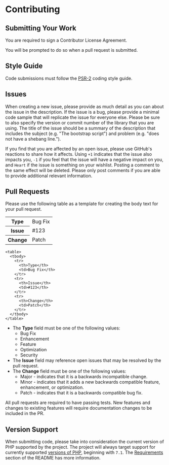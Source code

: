 Contributing
============

Submitting Your Work
--------------------

You are required to sign a Contributor License Agreement.

You will be prompted to do so when a pull request is submitted.

Style Guide
-----------

Code submissions must follow the [PSR-2][] coding style guide.

[PSR-2]: http://www.php-fig.org/psr/psr-2/

Issues
------

When creating a new issue, please provide as much detail as you can about the issue in the description. If the issue is a bug, please provide a minimal code sample that will replicate the issue for everyone else. Please be sure to also specify the version or commit number of the library that you are using. The title of the issue should be a summary of the description that includes the subject (e.g. "The bootstrap script") and problem (e.g. "does not have a shebang line.").

If you find that you are affected by an open issue, please use GitHub's reactions to share how it affects. Using `+1` indicates that the issue also impacts you, `-1` if you feel that the issue will have a negative impact on you, and `Heart` if the issue is something on your wishlist. Posting a comment to the same effect will be deleted. Please only post comments if you are able to provide additional relevant information.

Pull Requests
-------------

Please use the following table as a template for creating the body text for your pull request.

<table>
  <tbody>
    <tr>
      <th>Type</th>
      <td>Bug Fix</th>
    </tr>
    <tr>
      <th>Issue</th>
      <td>#123</th>
    </tr>
    <tr>
      <th>Change</th>
      <td>Patch</th>
    </tr>
  </tbody>
</table>

    <table>
      <tbody>
        <tr>
          <th>Type</th>
          <td>Bug Fix</th>
        </tr>
        <tr>
          <th>Issue</th>
          <td>#123</th>
        </tr>
        <tr>
          <th>Change</th>
          <td>Patch</th>
        </tr>
      </tbody>
    </table>

- The **Type** field must be one of the following values:
    - Bug Fix
    - Enhancement
    - Feature
    - Optimization
    - Security
- The **Issue** field may reference open issues that may be resolved by the pull request.
- The **Change** field must be one of the following values:
    - Major - indicates that it is a backwards incompatible change.
    - Minor - indicates that it adds a new backwards compatible feature, enhancement, or optimization.
    - Patch - indicates that it is a backwards compatible bug fix.


All pull requests are required to have passing tests. New features and changes to existing features will require documentation changes to be included in the PR.

Version Support
---------------

When submitting code, please take into consideration the current version of PHP supported by the project. The project will always target support for currently supported [versions of PHP][], beginning with `7.1`. The [Requirements][] section of the README has more information.

[versions of PHP]: https://secure.php.net/supported-versions.php
[Requirements]: README.md#requirements
